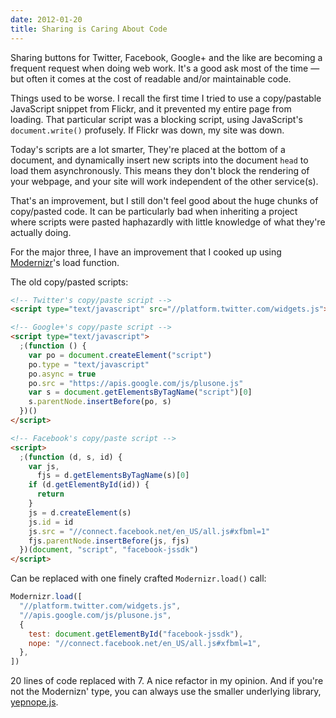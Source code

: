 ```yaml
---
date: 2012-01-20
title: Sharing is Caring About Code
---
```


Sharing buttons for Twitter, Facebook, Google+ and the like are becoming a frequent request when doing web work. It's a good ask most of the time &mdash; but often it comes at the cost of readable and/or maintainable code.

Things used to be worse. I recall the first time I tried to use a copy/pastable JavaScript snippet from Flickr, and it prevented my entire page from loading. That particular script was a blocking script, using JavaScript's `document.write()` profusely. If Flickr was down, my site was down.

Today's scripts are a lot smarter, They're placed at the bottom of a document, and dynamically insert new scripts into the document `head` to load them asynchronously. This means they don't block the rendering of your webpage, and your site will work independent of the other service(s).

That's an improvement, but I still don't feel good about the huge chunks of copy/pasted code. It can be particularly bad when inheriting a project where scripts were pasted haphazardly with little knowledge of what they're actually doing.

For the major three, I have an improvement that I cooked up using [Modernizr](http://modernizr.com)'s load function.

The old copy/pasted scripts:

```html
<!-- Twitter's copy/paste script -->
<script type="text/javascript" src="//platform.twitter.com/widgets.js"></script>

<!-- Google+'s copy/paste script -->
<script type="text/javascript">
  ;(function () {
    var po = document.createElement("script")
    po.type = "text/javascript"
    po.async = true
    po.src = "https://apis.google.com/js/plusone.js"
    var s = document.getElementsByTagName("script")[0]
    s.parentNode.insertBefore(po, s)
  })()
</script>

<!-- Facebook's copy/paste script -->
<script>
  ;(function (d, s, id) {
    var js,
      fjs = d.getElementsByTagName(s)[0]
    if (d.getElementById(id)) {
      return
    }
    js = d.createElement(s)
    js.id = id
    js.src = "//connect.facebook.net/en_US/all.js#xfbml=1"
    fjs.parentNode.insertBefore(js, fjs)
  })(document, "script", "facebook-jssdk")
</script>
```

Can be replaced with one finely crafted `Modernizr.load()` call:

```javascript
Modernizr.load([
  "//platform.twitter.com/widgets.js",
  "//apis.google.com/js/plusone.js",
  {
    test: document.getElementById("facebook-jssdk"),
    nope: "//connect.facebook.net/en_US/all.js#xfbml=1",
  },
])
```

20 lines of code replaced with 7. A nice refactor in my opinion. And if you're not the Modernizn' type, you can always use the smaller underlying library, [yepnope.js](http://yepnopejs.com/).
